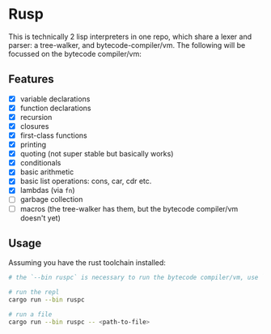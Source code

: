 # Rusp

This is technically 2 lisp interpreters in one repo, which share a lexer and parser: a tree-walker, and bytecode-compiler/vm. The following will be focussed on the bytecode compiler/vm:

## Features
- [x] variable declarations
- [x] function declarations
- [x] recursion
- [x] closures
- [x] first-class functions
- [x] printing
- [x] quoting (not super stable but basically works)
- [x] conditionals
- [x] basic arithmetic
- [x] basic list operations: cons, car, cdr etc.
- [x] lambdas (via `fn`)
- [ ] garbage collection
- [ ] macros (the tree-walker has them, but the bytecode compiler/vm doesn't yet)

## Usage
Assuming you have the rust toolchain installed:
```bash
# the `--bin ruspc` is necessary to run the bytecode compiler/vm, use `--bin ruspt` to run the tree-walker

# run the repl
cargo run --bin ruspc

# run a file
cargo run --bin ruspc -- <path-to-file>
```
